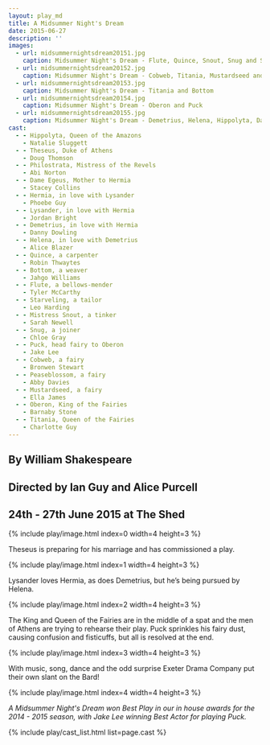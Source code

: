 ```yaml
---
layout: play_md
title: A Midsummer Night's Dream
date: 2015-06-27
description: ''
images:
  - url: midsummernightsdream20151.jpg
    caption: Midsummer Night's Dream - Flute, Quince, Snout, Snug and Starveling
  - url: midsummernightsdream20152.jpg
    caption: Midsummer Night's Dream - Cobweb, Titania, Mustardseed and Peaseblossom
  - url: midsummernightsdream20153.jpg
    caption: Midsummer Night's Dream - Titania and Bottom
  - url: midsummernightsdream20154.jpg
    caption: Midsummer Night's Dream - Oberon and Puck
  - url: midsummernightsdream20155.jpg
    caption: Midsummer Night's Dream - Demetrius, Helena, Hippolyta, Dame Egeus, Duke THeseus, Hermia and Lysander
cast:
  - - Hippolyta, Queen of the Amazons
    - Natalie Sluggett
  - - Theseus, Duke of Athens
    - Doug Thomson
  - - Philostrata, Mistress of the Revels
    - Abi Norton
  - - Dame Egeus, Mother to Hermia
    - Stacey Collins
  - - Hermia, in love with Lysander
    - Phoebe Guy
  - - Lysander, in love with Hermia
    - Jordan Bright
  - - Demetrius, in love with Hermia
    - Danny Dowling
  - - Helena, in love with Demetrius
    - Alice Blazer
  - - Quince, a carpenter
    - Robin Thwaytes
  - - Bottom, a weaver
    - Jahgo Williams
  - - Flute, a bellows-mender
    - Tyler McCarthy
  - - Starveling, a tailor
    - Leo Harding
  - - Mistress Snout, a tinker
    - Sarah Newell
  - - Snug, a joiner
    - Chloe Gray
  - - Puck, head fairy to Oberon
    - Jake Lee
  - - Cobweb, a fairy
    - Bronwen Stewart
  - - Peaseblossom, a fairy
    - Abby Davies
  - - Mustardseed, a fairy
    - Ella James
  - - Oberon, King of the Fairies
    - Barnaby Stone
  - - Titania, Queen of the Fairies
    - Charlotte Guy
---
```


## By William Shakespeare

## Directed by Ian Guy and Alice Purcell

## 24th - 27th June 2015 at The Shed

{% include play/image.html index=0 width=4 height=3 %}

Theseus is preparing for his marriage and has commissioned a play.

{% include play/image.html index=1 width=4 height=3 %}

Lysander loves Hermia, as does Demetrius, but he’s being pursued by Helena.

{% include play/image.html index=2 width=4 height=3 %}

The King and Queen of the Fairies are in the middle of a spat and the men of Athens are trying to rehearse their play. Puck sprinkles his fairy dust, causing confusion and fisticuffs, but all is resolved at the end.

{% include play/image.html index=3 width=4 height=3 %}

With music, song, dance and the odd surprise Exeter Drama Company put their own slant on the Bard!

{% include play/image.html index=4 width=4 height=3 %}

*A Midsummer Night's Dream won Best Play in our in house awards for the 2014 - 2015 season, with Jake Lee winning Best Actor for playing Puck.*

{% include play/cast_list.html list=page.cast %}
